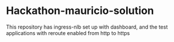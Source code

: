 # Hackathon-mauricio-solution
This repository has ingress-nlb set up with dashboard, and the test applications with reroute enabled from http to https
